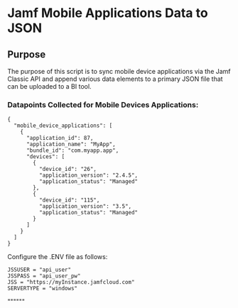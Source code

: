 # Jamf Mobile Applications Data to JSON

## Purpose
The purpose of this script is to sync mobile device applications via the Jamf Classic API and append various data elements to a primary JSON file that can be uploaded to a BI tool.

### Datapoints Collected for Mobile Devices Applications:
```
{
  "mobile_device_applications": [
    {
      "application_id": 87,
      "application_name": "MyApp",
      "bundle_id": "com.myapp.app",
      "devices": [
        {
          "device_id": "26",
          "application_version": "2.4.5",
          "application_status": "Managed"
        },
        {
          "device_id": "115",
          "application_version": "3.5",
          "application_status": "Managed"
        }
      ]
    }
  ]
}
```

Configure the .ENV file as follows:
```
JSSUSER = "api_user"
JSSPASS = "api_user_pw"
JSS = "https://myInstance.jamfcloud.com"
SERVERTYPE = "windows"
```


""""""
